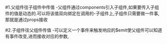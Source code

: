 #1.父组件往子组件中传值
-父组件通过components引入子组件,如果要传入子组件的值是动态的.可以将该值双向绑定在调用的-子组件上,子组件只需要做一件事,那就是通过props接收

#2.子组件往父组件传值
-可以定义一个事件来触发响应的$emit使父组件可以知道有事件改变,进而接收对应的参数,

<!-- 重点中的重点  左子  右父 -->